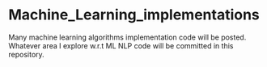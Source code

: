 # Machine_Learning_implementations
Many machine learning algorithms implementation code will be posted. Whatever area I explore w.r.t ML NLP code will be committed in this repository.
